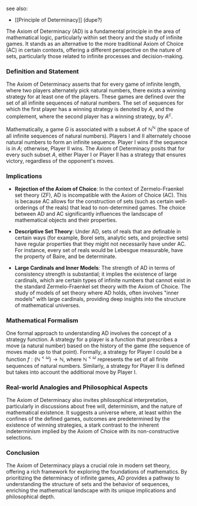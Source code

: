 see also:
- [[Principle of Determinacy]] (dupe?)

The Axiom of Determinacy (AD) is a fundamental principle in the area of mathematical logic, particularly within set theory and the study of infinite games. It stands as an alternative to the more traditional Axiom of Choice (AC) in certain contexts, offering a different perspective on the nature of sets, particularly those related to infinite processes and decision-making.

### Definition and Statement

The Axiom of Determinacy asserts that for every game of infinite length, where two players alternately pick natural numbers, there exists a winning strategy for at least one of the players. These games are defined over the set of all infinite sequences of natural numbers. The set of sequences for which the first player has a winning strategy is denoted by $A$, and the complement, where the second player has a winning strategy, by $A^c$.

Mathematically, a game $G$ is associated with a subset $A$ of $\mathbb{N}^\mathbb{N}$ (the space of all infinite sequences of natural numbers). Players I and II alternately choose natural numbers to form an infinite sequence. Player I wins if the sequence is in $A$; otherwise, Player II wins. The Axiom of Determinacy posits that for every such subset $A$, either Player I or Player II has a strategy that ensures victory, regardless of the opponent's moves.

### Implications

- **Rejection of the Axiom of Choice**: In the context of Zermelo-Fraenkel set theory (ZF), AD is incompatible with the Axiom of Choice (AC). This is because AC allows for the construction of sets (such as certain well-orderings of the reals) that lead to non-determined games. The choice between AD and AC significantly influences the landscape of mathematical objects and their properties.

- **Descriptive Set Theory**: Under AD, sets of reals that are definable in certain ways (for example, Borel sets, analytic sets, and projective sets) have regular properties that they might not necessarily have under AC. For instance, every set of reals would be Lebesgue measurable, have the property of Baire, and be determinate.

- **Large Cardinals and Inner Models**: The strength of AD in terms of consistency strength is substantial; it implies the existence of large cardinals, which are certain types of infinite numbers that cannot exist in the standard Zermelo-Fraenkel set theory with the Axiom of Choice. The study of models of set theory where AD holds, often involves "inner models" with large cardinals, providing deep insights into the structure of mathematical universes.

### Mathematical Formalism

One formal approach to understanding AD involves the concept of a strategy function. A strategy for a player is a function that prescribes a move (a natural number) based on the history of the game (the sequence of moves made up to that point). Formally, a strategy for Player I could be a function $f: (\mathbb{N}^{\lt\omega}) \rightarrow \mathbb{N}$, where $\mathbb{N}^{\lt\omega}$ represents the set of all finite sequences of natural numbers. Similarly, a strategy for Player II is defined but takes into account the additional move by Player I.

### Real-world Analogies and Philosophical Aspects

The Axiom of Determinacy also invites philosophical interpretation, particularly in discussions about free will, determinism, and the nature of mathematical existence. It suggests a universe where, at least within the confines of the defined games, outcomes are predetermined by the existence of winning strategies, a stark contrast to the inherent indeterminism implied by the Axiom of Choice with its non-constructive selections.

### Conclusion

The Axiom of Determinacy plays a crucial role in modern set theory, offering a rich framework for exploring the foundations of mathematics. By prioritizing the determinacy of infinite games, AD provides a pathway to understanding the structure of sets and the behavior of sequences, enriching the mathematical landscape with its unique implications and philosophical depth.